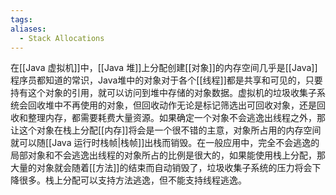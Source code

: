 ```yaml
---
tags: 
aliases:
  - Stack Allocations
---
```


在[[Java 虚拟机]]中，[[Java 堆]]上分配创建[[对象]]的内存空间几乎是[[Java]]程序员都知道的常识，Java堆中的对象对于各个[[线程]]都是共享和可见的，只要持有这个对象的引用，就可以访问到堆中存储的对象数据。虚拟机的垃圾收集子系统会回收堆中不再使用的对象，但回收动作无论是标记筛选出可回收对象，还是回收和整理内存，都需要耗费大量资源。如果确定一个对象不会逃逸出线程之外，那让这个对象在栈上分配[[内存]]将会是一个很不错的主意，对象所占用的内存空间就可以随[[Java 运行时栈帧|栈帧]]出栈而销毁。在一般应用中，完全不会逃逸的局部对象和不会逃逸出线程的对象所占的比例是很大的，如果能使用栈上分配，那大量的对象就会随着[[方法]]的结束而自动销毁了，垃圾收集子系统的压力将会下降很多。栈上分配可以支持方法逃逸，但不能支持线程逃逸。

